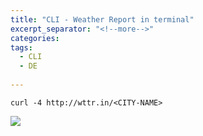 ```yaml
---
title: "CLI - Weather Report in terminal"
excerpt_separator: "<!--more-->"
categories:
tags:
  - CLI
  - DE
  
---
```



```
curl -4 http://wttr.in/<CITY-NAME>
```

![](https://web.archive.org/web/20180411131714if_/http://www.davidbegin.com/content/images/2017/09/cropped_weather.png)

